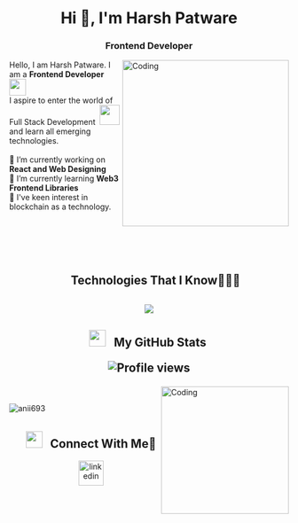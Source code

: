 <!-- Header -->
<div id="header">
  <h1 align="center">Hi 👋, I'm Harsh Patware</h1>
  <h3 align="center">Frontend Developer </h3>
</div>

<!-- Introduction -->
<div>
  <img align="right" alt="Coding" width="300" src="https://i.pinimg.com/originals/81/17/8b/81178b47a8598f0c81c4799f2cdd4057.gif">
  Hello, I am Harsh Patware. I am a <b>Frontend Developer</b>
  <img src="https://github.com/TheDudeThatCode/TheDudeThatCode/blob/master/Assets/Developer.gif" width="30px"><br>
  I aspire to enter the world of Full Stack Development</b>&nbsp;
  <img src="https://github.com/TheDudeThatCode/TheDudeThatCode/blob/master/Assets/Designer.gif" width="36px"><br>
  and learn all emerging technologies.
</div>
<br>
<div>
🔭 I’m currently working on <b>React and Web Designing</b></br>
🌱 I’m currently learning <b>Web3 Frontend Libraries</b></br>
📝 I've keen interest in blockchain as a technology.
</div>
<br><br><br><br
<!-- Technologies I know -->
<div id="tech-stack" align="center"> 
  <ul align="center">
  <summary>  <h2 style="display: inline-block">Technologies That I Know👨🏻‍💻</h2> </summary>
  </ul>
  <p align="center">
  <a href="https://skillicons.dev">
    <img src="https://skillicons.dev/icons?i=html,css,js,bootstrap,tailwind,react,redux,nextjs,mongodb,mysql,postman,github,git,figma&perline=14" />
  </a>
</p>
</div>
<!-- github stats -->
<div align="center">
  
  <h2>
   <p>
     <img src="https://media.giphy.com/media/iY8CRBdQXODJSCERIr/giphy.gif" width="30" height="30" style="margin-right: 10px;">
     My GitHub Stats
    <span align="right" style="display:inline-block; ">
      
  ![Profile views](https://komarev.com/ghpvc/?username=patware&color=blue)
    </span>
    </p>
  </h2>
</div>
  <img align="right" alt="Coding" width="230" src="https://media.giphy.com/media/du3J3cXyzhj75IOgvA/giphy.gif" >
  <br>
  <p><img align="center" src="https://github-readme-streak-stats.herokuapp.com/?user=patware887&theme=dark" alt="anii693" /></p>  
</div>

<!-- Connect With Me -->
<div id="user-content-toc">
  <ul align="center">
     <summary>
        <img src="https://media.giphy.com/media/iY8CRBdQXODJSCERIr/giphy.gif" width="30" height="30" style="margin-right: 10px;">
      <h2 style="display: inline-block">Connect With Me🤝</h2>
     </summary>
    <a href="https://www.linkedin.com/in/harsh-patware-78923a253/" target="blank"><img align="center" src="https://user-images.githubusercontent.com/88904952/234979284-68c11d7f-1acc-4f0c-ac78-044e1037d7b0.png" alt="linkedin" height="45" width="45" /></a>
  </ul>
</div>






